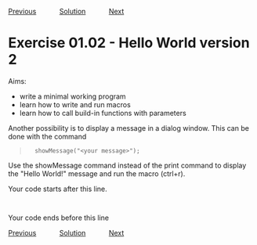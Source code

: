 [Previous](./ex01-01.md) &nbsp;&nbsp;&nbsp;&nbsp;&nbsp;&nbsp;&nbsp;&nbsp;&nbsp;&nbsp;     [Solution](../ans/ans01-02.md) &nbsp;&nbsp;&nbsp;&nbsp;&nbsp;&nbsp;&nbsp;&nbsp;&nbsp;&nbsp; [Next](./ex01-03.md)
# Exercise 01.02 - Hello World version 2  

Aims:  
- write a minimal working program
- learn how to write and run macros
- learn how to call build-in functions with parameters

Another possibility is to display a message in a dialog window.
This can be done with the command 
>		showMessage("<your message>");

Use the showMessage command instead of the print command 
to display the "Hello World!" message and run the macro (ctrl+r).

Your code starts after this line. 
```java



```
Your code ends before this line

[Previous](./ex01-01.md) &nbsp;&nbsp;&nbsp;&nbsp;&nbsp;&nbsp;&nbsp;&nbsp;&nbsp;&nbsp;     [Solution](../ans/ans01-02.md) &nbsp;&nbsp;&nbsp;&nbsp;&nbsp;&nbsp;&nbsp;&nbsp;&nbsp;&nbsp; [Next](./ex01-03.md)
